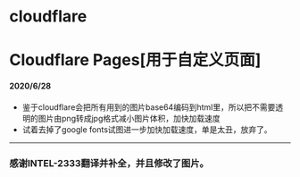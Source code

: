 # cloudflare
Cloudflare Pages[用于自定义页面]
======================================

#### 2020/6/28  

- 鉴于cloudflare会把所有用到的图片base64编码到html里，所以把不需要透明的图片由png转成jpg格式减小图片体积，加快加载速度
- 试着去掉了google fonts试图进一步加快加载速度，单是太丑，放弃了。



--------------------------------------

### 感谢INTEL-2333翻译并补全，并且修改了图片。
